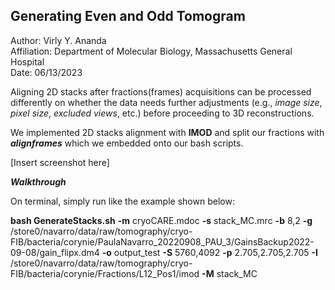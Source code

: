## **Generating Even and Odd Tomogram** ##

Author: Virly Y. Ananda <br>
Affiliation: Department of Molecular Biology, Massachusetts General Hospital <br>
Date: 06/13/2023

Aligning 2D stacks after fractions(frames) acquisitions can be processed differently on whether the data needs further adjustments (e.g., *image size*, *pixel size*, *excluded views*, etc.) before proceeding to 3D reconstructions.

We implemented 2D stacks alignment with **IMOD** and split our fractions with ***alignframes*** which we embedded onto our bash scripts.

[Insert screenshot here]

***Walkthrough*** <br>

On terminal, simply run like the example shown below: <br>

**bash GenerateStacks.sh** **-m** cryoCARE.mdoc **-s** stack_MC.mrc **-b** 8,2 **-g** /store0/navarro/data/raw/tomography/cryo-FIB/bacteria/corynie/PaulaNavarro_20220908_PAU_3/GainsBackup2022-09-08/gain_flipx.dm4 **-o** output_test **-S** 5760,4092 **-p** 2.705,2.705,2.705 **-I** /store0/navarro/data/raw/tomography/cryo-FIB/bacteria/corynie/Fractions/L12_Pos1/imod **-M** stack_MC